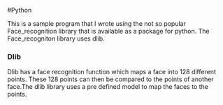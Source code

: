 #Python

This is a sample program that I wrote using the not so popular Face_recognition library that is available as a package for python.
The Face_recogniton library uses dlib.

### Dlib
Dlib has a face recognition function which maps a face into 128 different points. These 128 points can then be compared to the points of another face.The dlib library uses a pre defined model to map the faces to the points.
